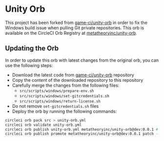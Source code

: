 # Unity Orb

This project has been forked from [game-ci/unity-orb](https://github.com/game-ci/unity-orb) in order to fix the Windows build issue when pulling 
Git private repositories.
This orb is available on the CircleCI Orb Registry at [metatheoryinc/unity-orb](https://circleci.com/developer/orbs/orb/metatheoryinc/unity-orb).

## Updating the Orb

In order to update this orb with latest changes from the original orb, you can use the following steps:
- Download the latest code from [game-ci/unity-orb](https://github.com/game-ci/unity-orb) repository
- Copy the content of the downloaded repository to this repository
- Carefully merge the changes from the following files:
  - `src/scripts/windows/prepare-env.sh`
  - `src/scripts/windows/set-gitcredentials.sh`
  - `src/scripts/windows/return-license.sh`
- Do not remove `set-gitcredentials.sh` files
- Deploy the orb by running the following commands:
```bash
circleci orb pack src > unity-orb.yml
circleci orb validate unity-orb.yml
circleci orb publish unity-orb.yml metatheoryinc/unity-orb@dev:0.0.1 # make sure to update the version number
circleci orb publish promote metatheoryinc/unity-orb@dev:0.0.1 patch --token <CIRCLECI ORB PUBLISH TOKEN>
```
